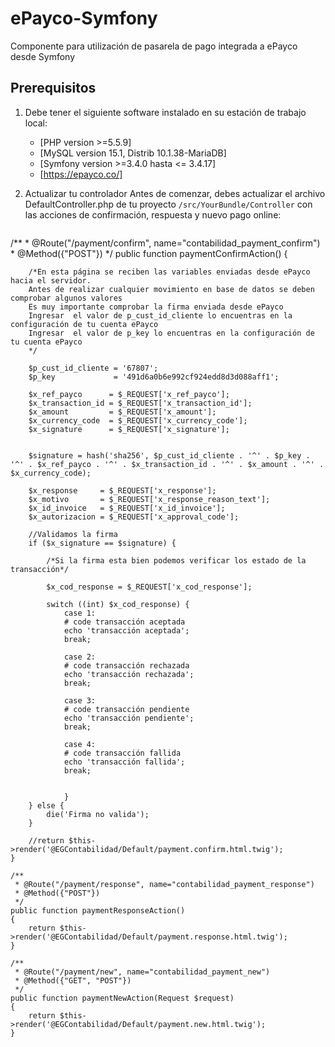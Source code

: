 # ePayco-Symfony
Componente para utilización de pasarela de pago integrada a ePayco desde Symfony


## Prerequisitos

1. Debe tener el siguiente software instalado en su estación de trabajo local:
   -  [PHP version >=5.5.9]
   -  [MySQL version 15.1, Distrib 10.1.38-MariaDB]
   -  [Symfony version >=3.4.0 hasta <= 3.4.17]
   -  [https://epayco.co/]
   
1. Actualizar tu controlador
   Antes de comenzar, debes actualizar el archivo DefaultController.php de tu proyecto `/src/YourBundle/Controller` con las acciones de confirmación, respuesta y nuevo pago online:

   ```conf
  /**
     * @Route("/payment/confirm", name="contabilidad_payment_confirm")
     * @Method({"POST"})
     */
    public function paymentConfirmAction()
    {

        /*En esta página se reciben las variables enviadas desde ePayco hacia el servidor.
        Antes de realizar cualquier movimiento en base de datos se deben comprobar algunos valores
        Es muy importante comprobar la firma enviada desde ePayco
        Ingresar  el valor de p_cust_id_cliente lo encuentras en la configuración de tu cuenta ePayco
        Ingresar  el valor de p_key lo encuentras en la configuración de tu cuenta ePayco
        */

        $p_cust_id_cliente = '67807';
        $p_key             = '491d6a0b6e992cf924edd8d3d088aff1';

        $x_ref_payco      = $_REQUEST['x_ref_payco'];
        $x_transaction_id = $_REQUEST['x_transaction_id'];
        $x_amount         = $_REQUEST['x_amount'];
        $x_currency_code  = $_REQUEST['x_currency_code'];
        $x_signature      = $_REQUEST['x_signature'];


        $signature = hash('sha256', $p_cust_id_cliente . '^' . $p_key . '^' . $x_ref_payco . '^' . $x_transaction_id . '^' . $x_amount . '^' . $x_currency_code);

        $x_response     = $_REQUEST['x_response'];
        $x_motivo       = $_REQUEST['x_response_reason_text'];
        $x_id_invoice   = $_REQUEST['x_id_invoice'];
        $x_autorizacion = $_REQUEST['x_approval_code'];

        //Validamos la firma
        if ($x_signature == $signature) {

            /*Si la firma esta bien podemos verificar los estado de la transacción*/

            $x_cod_response = $_REQUEST['x_cod_response'];

            switch ((int) $x_cod_response) {
                case 1:
                # code transacción aceptada
                echo 'transacción aceptada';
                break;

                case 2:
                # code transacción rechazada
                echo 'transacción rechazada';
                break;

                case 3:
                # code transacción pendiente
                echo 'transacción pendiente';
                break;

                case 4:
                # code transacción fallida
                echo 'transacción fallida';
                break;


                }
        } else {
            die('Firma no valida');
        }

        //return $this->render('@EGContabilidad/Default/payment.confirm.html.twig');
    }

    /**
     * @Route("/payment/response", name="contabilidad_payment_response")
     * @Method({"POST"})
     */
    public function paymentResponseAction()
    {
        return $this->render('@EGContabilidad/Default/payment.response.html.twig');
    }

    /**
     * @Route("/payment/new", name="contabilidad_payment_new")
     * @Method({"GET", "POST"})
     */
    public function paymentNewAction(Request $request)
    {
        return $this->render('@EGContabilidad/Default/payment.new.html.twig');
    }
   ```

